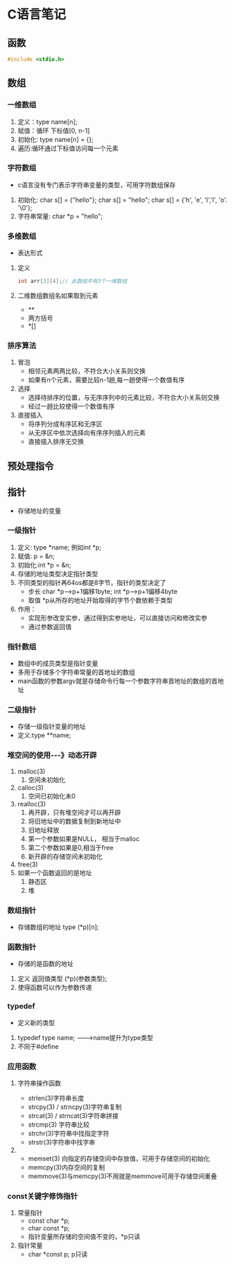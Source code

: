 # C语言笔记

## 函数

```c
#include <stdio.h>

```

## 数组

### 一维数组

1. 定义：type name[n];
2. 赋值：循环 下标值[0, n-1]
3. 初始化: type name[n] = {};
4. 遍历:循环通过下标值访问每一个元素

### 字符数组

- c语言没有专门表示字符串变量的类型，可用字符数组保存

1. 初始化: char s[] = {"hello"}; char s[] = "hello"; char s[] = {'h', 'e', 'l','l', 'o'. '\0'};
2. 字符串常量: char *p  = "hello";

### 多维数组

- 表达形式

1. 定义

   ```c
   int arr[3][4];// 此数组中有3个一维数组
   ```

2. 二维数组数组名如果取到元素
   - **
   - 两方括号
   - *[]

### 排序算法

1. 冒泡
   - 相邻元素两两比较，不符合大小关系则交换
   - 如果有n个元素，需要比较n-1趟,每一趟使得一个数值有序
2. 选择
   - 选择待排序的位置，与无序序列中的元素比较，不符合大小关系则交换
   - 经过一趟比较使得一个数值有序
3. 直接插入
   - 将序列分成有序区和无序区
   - 从无序区中依次选择向有序序列插入的元素
   - 直接插入排序无交换

## 预处理指令

## 指针

- 存储地址的变量

### 一级指针

1. 定义: type *name; 例如int *p;
2. 赋值: p = &n;
3. 初始化:int *p = &n;
4. 存储的地址类型决定指针类型
5. 不同类型的指针再64os都是8字节，指针的类型决定了
   - 步长 char *p-->p+1偏移1byte; int *p-->p+1偏移4byte
   - 取值 *p从所存的地址开始取得的字节个数依赖于类型
6. 作用：
   - 实现形参改变实参，通过得到实参地址，可以直接访问和修改实参
   - 通过参数返回值

### 指针数组

- 数组中的成员类型是指针变量
- 多用于存储多个字符串常量的首地址的数组
- main函数的参数argv就是存储命令行每一个参数字符串首地址的数组的首地址

### 二级指针

- 存储一级指针变量的地址
- 定义:type **name;

### 堆空间的使用---》动态开辟

1. malloc(3)
   1. 空间未初始化
2. calloc(3)
   1. 空间已初始化未0
3. realloc(3)
   1. 再开辟，只有堆空间才可以再开辟
   2. 将旧地址中的数据复制到新地址中
   3. 旧地址释放
   4. 第一个参数如果是NULL， 相当于malloc
   5. 第二个参数如果是0,相当于free
   6. 新开辟的存储空间未初始化
4. free(3)
5. 如果一个函数返回的是地址
   1. 静态区
   2. 堆

### 数组指针

- 存储数组的地址 type (*p)[n];

### 函数指针

- 存储的是函数的地址 

1. 定义 返回值类型 (*p)(参数类型);
2. 使得函数可以作为参数传递

### typedef

- 定义新的类型

1. typedef type name; --->name提升为type类型
2. 不同于#define

### 应用函数

1. 字符串操作函数
   - strlen(3)字符串长度
   - strcpy(3) / strncpy(3)字符串复制
   - strcat(3) / strncat(3)字符串拼接
   - strcmp(3) 字符串比较
   - strchr(3)字符串中找指定字符
   - strstr(3)字符串中找字串

2. 
   - memset(3) 向指定的存储空间中存放值，可用于存储空间的初始化
   - memcpy(3)内存空间的复制
   - memmove(3)与memcpy(3)不用就是memmove可用于存储空间重叠

### const关键字修饰指针

1. 常量指针
   - const char *p;
   - char const *p;
   - 指针变量所存储的空间值不变的，*p只读
2. 指针常量
   - char *const p; p只读




